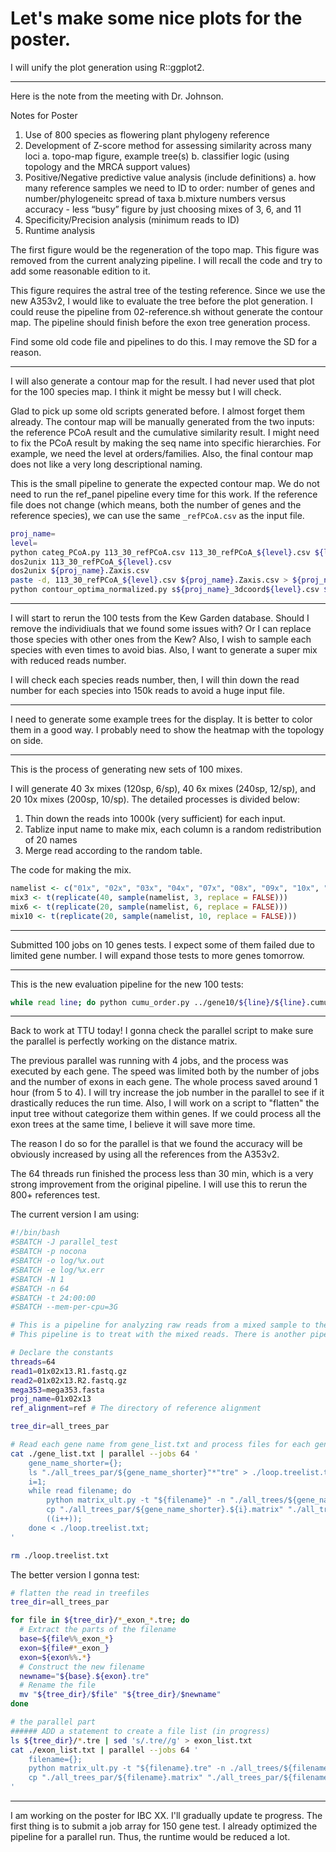 # Let's make some nice plots for the poster.

I will unify the plot generation using R::ggplot2. 

---
Here is the note from the meeting with Dr. Johnson.

Notes for Poster
1. Use of 800 species as flowering plant phylogeny reference
2. Development of Z-score method for assessing similarity across many loci
    a. topo-map figure, example tree(s)
    b. classifier logic (using topology and the MRCA support values)
3. Positive/Negative predictive value analysis (include definitions)
    a. how many reference samples we need to ID to order: number of genes and number/phylogeneitc spread of taxa
    b.mixture numbers versus accuracy - less “busy” figure by just choosing mixes of 3, 6, and 11
4. Specificity/Precision analysis (minimum reads to ID)
5. Runtime analysis

The first figure would be the regeneration of the topo map. This figure was removed from the current analyzing pipeline. I will recall the code and try to add some reasonable edition to it.

This figure requires the astral tree of the testing reference. Since we use the new A353v2, I would like to evaluate the tree before the plot generation. I could reuse the pipeline from 02-reference.sh without generate the contour map. The pipeline should finish before the exon tree generation process.

Find some old code file and pipelines to do this. I may remove the SD for a reason.

---

I will also generate a contour map for the result. I had never used that plot for the 100 species map. I think it might be messy but I will check.

Glad to pick up some old scripts generated before. I almost forget them already. The contour map will be manually generated from the two inputs: the reference PCoA result and the cumulative similarity result. I might need to fix the PCoA result by making the seq name into specific hierarchies. For example, we need the level at orders/families. Also, the final contour map does not like a very long descriptional naming.

This is the small pipeline to generate the expected contour map. We do not need to run the ref_panel pipeline every time for this work. If the reference file does not change (which means, both the number of genes and the reference species), we can use the same `_refPCoA.csv` as the input file.

```bash
proj_name=
level=
python categ_PCoA.py 113_30_refPCoA.csv 113_30_refPCoA_${level}.csv ${level}
dos2unix 113_30_refPCoA_${level}.csv
dos2unix ${proj_name}.Zaxis.csv
paste -d, 113_30_refPCoA_${level}.csv ${proj_name}.Zaxis.csv > ${proj_name}_3dcoord${level}.csv
python contour_optima_normalized.py s${proj_name}_3dcoord${level}.csv ${proj_name}_contourmap${level}.svg 0
```

---

I will start to rerun the 100 tests from the Kew Garden database. Should I remove the individiuals that we found some issues with? Or I can replace those species with other ones from the Kew? Also, I wish to sample each species with even times to avoid bias. Also, I want to generate a super mix with reduced reads number.

I will check each species reads number, then, I will thin down the read number for each species into 150k reads to avoid a huge input file. 

---

I need to generate some example trees for the display. It is better to color them in a good way. I probably need to show the heatmap with the topology on side. 

---

This is the process of generating new sets of 100 mixes.

I will generate 40 3x mixes (120sp, 6/sp), 40 6x mixes (240sp, 12/sp), and 20 10x mixes (200sp, 10/sp). The detailed processes is divided below:

1. Thin down the reads into 1000k (very sufficient) for each input.
2. Tablize input name to make mix, each column is a random redistribution of 20 names
3. Merge read according to the random table.

The code for making the mix. 
```R
namelist <- c("01x", "02x", "03x", "04x", "07x", "08x", "09x", "10x", "12x", "13x", "15x", "16x", "18x", "19x", "22x", "24x", "25x", "26x", "28x", "30x")
mix3 <- t(replicate(40, sample(namelist, 3, replace = FALSE)))
mix6 <- t(replicate(20, sample(namelist, 6, replace = FALSE)))
mix10 <- t(replicate(20, sample(namelist, 10, replace = FALSE)))

```

---

Submitted 100 jobs on 10 genes tests. I expect some of them failed due to limited gene number. I will expand those tests to more genes tomorrow.

---

This is the new evaluation pipeline for the new 100 tests:
```bash
while read line; do python cumu_order.py ../gene10/${line}/${line}.cumulative_dist.csv ../eval_gene10/${line}.cumulative_dist_order.csv; python evaluate.py ../eval_gene10/${line}.cumulative_dist_order.csv candidates_order.tsv ../eval_gene10/${line}.order_eval.csv; done < mix_namelist.txt
```

---

Back to work at TTU today! I gonna check the parallel script to make sure the parallel is perfectly working on the distance matrix.

The previous parallel was running with 4 jobs, and the process was executed by each gene. The speed was limited both by the number of jobs and the number of exons in each gene. The whole process saved around 1 hour (from 5 to 4). I will try increase the job number in the parallel to see if it drastically reduces the run time. Also, I will work on a script to "flatten" the input tree without categorize them within genes. If we could process all the exon trees at the same time, I believe it will save more time.

The reason I do so for the parallel is that we found the accuracy will be obviously increased by using all the references from the A353v2.

The 64 threads run finished the process less than 30 min, which is a very strong improvement from the original pipeline. I will use this to rerun the 800+ references test.

The current version I am using:
```bash
#!/bin/bash
#SBATCH -J parallel_test
#SBATCH -p nocona
#SBATCH -o log/%x.out
#SBATCH -e log/%x.err
#SBATCH -N 1
#SBATCH -n 64
#SBATCH -t 24:00:00
#SBATCH --mem-per-cpu=3G

# This is a pipeline for analyzing raw reads from a mixed sample to the identification.
# This pipeline is to treat with the mixed reads. There is another pipeline to generate the reference panel.

# Declare the constants
threads=64
read1=01x02x13.R1.fastq.gz
read2=01x02x13.R2.fastq.gz
mega353=mega353.fasta
proj_name=01x02x13
ref_alignment=ref # The directory of reference alignment

tree_dir=all_trees_par

# Read each gene name from gene_list.txt and process files for each gene in parallel
cat ./gene_list.txt | parallel --jobs 64 '
    gene_name_shorter={};
    ls "./all_trees_par/${gene_name_shorter}"*"tre" > ./loop.treelist.txt;
    i=1;
    while read filename; do
        python matrix_ult.py -t "${filename}" -n "./all_trees/${gene_name_shorter}.${i}.list.txt" -o "./all_trees_par/${gene_name_shorter}.${i}.matrix";
        cp "./all_trees_par/${gene_name_shorter}.${i}.matrix" "./all_trees_par/${gene_name_shorter}.${i}.cleaned.csv";
        ((i++));
    done < ./loop.treelist.txt;
'

rm ./loop.treelist.txt

```


The better version I gonna test:

```bash
# flatten the read in treefiles
tree_dir=all_trees_par

for file in ${tree_dir}/*_exon_*.tre; do
  # Extract the parts of the filename
  base=${file%%_exon_*}
  exon=${file#*_exon_}
  exon=${exon%%.*}
  # Construct the new filename
  newname="${base}.${exon}.tre"
  # Rename the file
  mv "${tree_dir}/$file" "${tree_dir}/$newname"
done

# the parallel part
###### ADD a statement to create a file list (in progress)
ls ${tree_dir}/*.tre | sed 's/.tre//g' > exon_list.txt
cat ./exon_list.txt | parallel --jobs 64 '
    filename={};
    python matrix_ult.py -t "${filename}.tre" -n ./all_trees/${filename}.list.txt -o "./all_trees_par/${filename}.matrix";
    cp "./all_trees_par/${filename}.matrix" "./all_trees_par/${filename}.cleaned.csv";
'

```

---

I am working on the poster for IBC XX. I'll gradually update te progress. The first thing is to submit a job array for 150 gene test. I already optimized the pipeline for a parallel run. Thus, the runtime would be reduced a lot. 